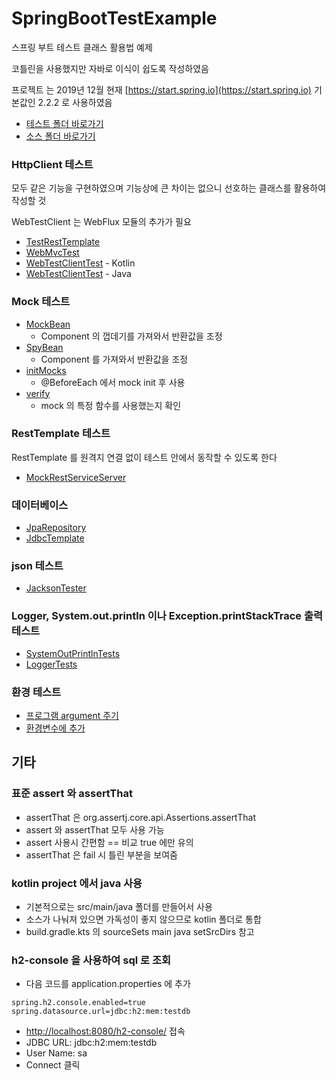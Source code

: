 # SpringBootTestExample
스프링 부트 테스트 클래스 활용법 예제 

코틀린을 사용했지만 자바로 이식이 쉽도록 작성하였음

프로젝트 는 2019년 12월 현재 [https://start.spring.io](https://start.spring.io) 기본값인 2.2.2 로 사용하였음

- [테스트 폴더 바로가기](https://github.com/rudty/SpringBootTestExample/tree/master/src/test/kotlin/org/rudtyz/tests)  
- [소스 폴더 바로가기](https://github.com/rudty/SpringBootTestExample/tree/master/src/main/kotlin/org/rudtyz/tests)

### HttpClient 테스트 
모두 같은 기능을 구현하였으며 기능상에 큰 차이는 없으니 선호하는 클래스를 활용하여 작성할 것 
 
WebTestClient 는 WebFlux 모듈의 추가가 필요 
- [TestRestTemplate](https://github.com/rudty/SpringBootTestExample/blob/master/src/test/kotlin/org/rudtyz/tests/webclient/TestRestTemplateTest.kt)
- [WebMvcTest](https://github.com/rudty/SpringBootTestExample/blob/master/src/test/kotlin/org/rudtyz/tests/webclient/WebMvcTest.kt)
- [WebTestClientTest](https://github.com/rudty/SpringBootTestExample/blob/master/src/test/kotlin/org/rudtyz/tests/webclient/WebTestClientTest1.kt) - Kotlin
- [WebTestClientTest](https://github.com/rudty/SpringBootTestExample/blob/master/src/test/kotlin/org/rudtyz/tests/webclient/WebTestClientTest2.java) - Java

### Mock 테스트
- [MockBean](https://github.com/rudty/SpringBootTestExample/blob/master/src/test/kotlin/org/rudtyz/tests/bean/MockBeanTest.kt)
  - Component 의 껍데기를 가져와서 반환값을 조정  
- [SpyBean](https://github.com/rudty/SpringBootTestExample/blob/master/src/test/kotlin/org/rudtyz/tests/bean/SpyBeanTest.kt)
  - Component 를 가져와서 반환값을 조정
- [initMocks](https://github.com/rudty/SpringBootTestExample/blob/master/src/test/kotlin/org/rudtyz/tests/bean/MockAndNew.kt)
  - @BeforeEach 에서 mock init 후 사용 
- [verify](https://github.com/rudty/SpringBootTestExample/blob/master/src/test/kotlin/org/rudtyz/tests/bean/MockVerify.kt)
  - mock 의 특정 함수를 사용했는지 확인

### RestTemplate 테스트
RestTemplate 를 원격지 연결 없이 테스트 안에서 동작할 수 있도록 한다
- [MockRestServiceServer](https://github.com/rudty/SpringBootTestExample/blob/master/src/test/kotlin/org/rudtyz/tests/restserviceserver/RestServiceServerTest.kt)

### 데이터베이스
- [JpaRepository](https://github.com/rudty/SpringBootTestExample/blob/master/src/test/kotlin/org/rudtyz/tests/db/JpaRepositoryTest.kt)
- [JdbcTemplate](https://github.com/rudty/SpringBootTestExample/blob/master/src/test/kotlin/org/rudtyz/tests/db/JdbcTest.kt)

### json 테스트
- [JacksonTester](https://github.com/rudty/SpringBootTestExample/blob/master/src/test/kotlin/org/rudtyz/tests/json/JsonTest.kt)

### Logger, System.out.println 이나 Exception.printStackTrace 출력 테스트
 - [SystemOutPrintlnTests](https://github.com/rudty/SpringBootTestExample/blob/master/src/test/kotlin/org/rudtyz/tests/output/SystemOutPrintlnTests.kt)
 - [LoggerTests](https://github.com/rudty/SpringBootTestExample/blob/master/src/test/kotlin/org/rudtyz/tests/output/LoggerTests.kt) 
 
 ### 환경 테스트
 - [프로그램 argument 주기](https://github.com/rudty/SpringBootTestExample/blob/master/src/test/kotlin/org/rudtyz/tests/env/ApplicationStartArgument.kt)
 - [환경변수에 추가](https://github.com/rudty/SpringBootTestExample/blob/master/src/test/kotlin/org/rudtyz/tests/env/ApplicationEnvironment.java) 
 
## 기타 
### 표준 assert 와 assertThat
- assertThat 은 org.assertj.core.api.Assertions.assertThat
- assert 와 assertThat 모두 사용 가능 
- assert 사용시 간편함 == 비교 true 에만 유의 
- assertThat 은 fail 시 틀린 부분을 보여줌

### kotlin project 에서 java 사용
- 기본적으로는 src/main/java 폴더를 만들어서 사용
- 소스가 나눠져 있으면 가독성이 좋지 않으므로 kotlin 폴더로 통합
- build.gradle.kts 의 sourceSets main java setSrcDirs 참고

### h2-console 을 사용하여 sql 로 조회 
- 다음 코드를 application.properties 에 추가  
```properties
spring.h2.console.enabled=true
spring.datasource.url=jdbc:h2:mem:testdb
```
- [http://localhost:8080/h2-console/](http://localhost:8080/h2-console/) 접속
- JDBC URL: jdbc:h2:mem:testdb
- User Name: sa
- Connect 클릭 

